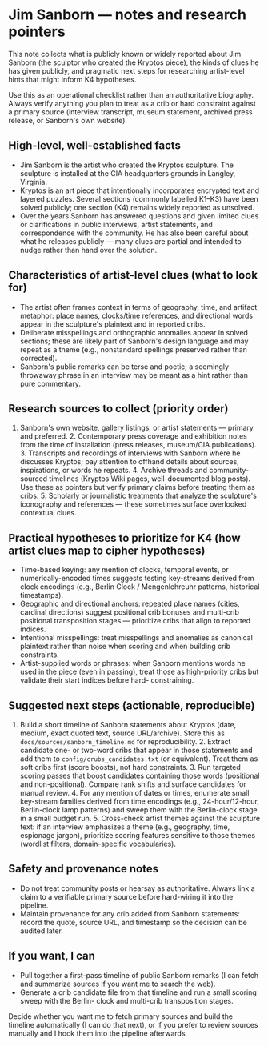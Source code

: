 # Jim Sanborn — notes and research pointers

This note collects what is publicly known or widely reported about Jim Sanborn (the sculptor who
created the Kryptos piece), the kinds of clues he has given publicly, and pragmatic next steps for
researching artist-level hints that might inform K4 hypotheses.

Use this as an operational checklist rather than an authoritative biography. Always verify anything
you plan to treat as a crib or hard constraint against a primary source (interview transcript,
museum statement, archived press release, or Sanborn's own website).

## High-level, well-established facts

- Jim Sanborn is the artist who created the Kryptos sculpture. The sculpture is installed at the CIA
  headquarters grounds in Langley, Virginia.
- Kryptos is an art piece that intentionally incorporates encrypted text and layered puzzles.
  Several sections (commonly labelled K1–K3) have been solved publicly; one section (K4) remains
  widely reported as unsolved.
- Over the years Sanborn has answered questions and given limited clues or clarifications in public
  interviews, artist statements, and correspondence with the community. He has also been careful
  about what he releases publicly — many clues are partial and intended to nudge rather than hand
  over the solution.

## Characteristics of artist-level clues (what to look for)

- The artist often frames context in terms of geography, time, and artifact metaphor: place names,
  clocks/time references, and directional words appear in the sculpture's plaintext and in reported
  cribs.
- Deliberate misspellings and orthographic anomalies appear in solved sections; these are likely
  part of Sanborn's design language and may repeat as a theme (e.g., nonstandard spellings preserved
  rather than corrected).
- Sanborn's public remarks can be terse and poetic; a seemingly throwaway phrase in an interview may
  be meant as a hint rather than pure commentary.

## Research sources to collect (priority order)

1. Sanborn's own website, gallery listings, or artist statements — primary and preferred. 2.
Contemporary press coverage and exhibition notes from the time of installation (press releases,
museum/CIA publications). 3. Transcripts and recordings of interviews with Sanborn where he
discusses Kryptos; pay attention to offhand details about sources, inspirations, or words he
repeats. 4. Archive threads and community-sourced timelines (Kryptos Wiki pages, well-documented
blog posts). Use these as pointers but verify primary claims before treating them as cribs. 5.
Scholarly or journalistic treatments that analyze the sculpture's iconography and references — these
sometimes surface overlooked contextual clues.

## Practical hypotheses to prioritize for K4 (how artist clues map to cipher hypotheses)

- Time-based keying: any mention of clocks, temporal events, or numerically-encoded times suggests
  testing key-streams derived from clock encodings (e.g., Berlin Clock / Mengenlehreuhr patterns,
  historical timestamps).
- Geographic and directional anchors: repeated place names (cities, cardinal directions) suggest
  positional crib bonuses and multi-crib positional transposition stages — prioritize cribs that
  align to reported indices.
- Intentional misspellings: treat misspellings and anomalies as canonical plaintext rather than
  noise when scoring and when building crib constraints.
- Artist-supplied words or phrases: when Sanborn mentions words he used in the piece (even in
  passing), treat those as high-priority cribs but validate their start indices before hard-
  constraining.

## Suggested next steps (actionable, reproducible)

1. Build a short timeline of Sanborn statements about Kryptos (date, medium, exact quoted text,
source URL/archive). Store this as `docs/sources/sanborn_timeline.md` for reproducibility. 2.
Extract candidate one- or two-word cribs that appear in those statements and add them to
`config/crubs_candidates.txt` (or equivalent). Treat them as soft cribs first (score boosts), not
hard constraints. 3. Run targeted scoring passes that boost candidates containing those words
(positional and non-positional). Compare rank shifts and surface candidates for manual review. 4.
For any mention of dates or times, enumerate small key-stream families derived from time encodings
(e.g., 24-hour/12-hour, Berlin-clock lamp patterns) and sweep them with the Berlin-clock stage in a
small budget run. 5. Cross-check artist themes against the sculpture text: if an interview
emphasizes a theme (e.g., geography, time, espionage jargon), prioritize scoring features sensitive
to those themes (wordlist filters, domain-specific vocabularies).

## Safety and provenance notes

- Do not treat community posts or hearsay as authoritative. Always link a claim to a verifiable
  primary source before hard-wiring it into the pipeline.
- Maintain provenance for any crib added from Sanborn statements: record the quote, source URL, and
  timestamp so the decision can be audited later.

## If you want, I can

- Pull together a first-pass timeline of public Sanborn remarks (I can fetch and summarize sources
  if you want me to search the web).
- Generate a crib candidate file from that timeline and run a small scoring sweep with the Berlin-
  clock and multi-crib transposition stages.

Decide whether you want me to fetch primary sources and build the timeline automatically (I can do
that next), or if you prefer to review sources manually and I hook them into the pipeline
afterwards.
